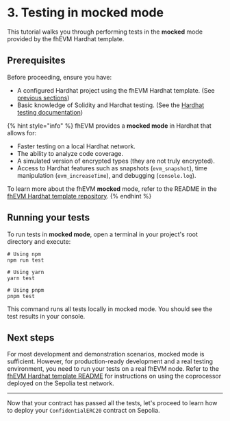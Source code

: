 # 3. Testing in mocked mode

This tutorial walks you through performing tests in the **mocked** mode provided by the fhEVM Hardhat template.

## Prerequisites

Before proceeding, ensure you have:

- A configured Hardhat project using the fhEVM Hardhat template. (See [previous sections](2.-writing-contracts.md))
- Basic knowledge of Solidity and Hardhat testing. (See the [Hardhat testing documentation](https://hardhat.org/hardhat-runner/docs/guides/test-contracts))

{% hint style="info" %}
fhEVM provides a **mocked mode** in Hardhat that allows for:

- Faster testing on a local Hardhat network.
- The ability to analyze code coverage.
- A simulated version of encrypted types (they are not truly encrypted).
- Access to Hardhat features such as snapshots (`evm_snapshot`), time manipulation (`evm_increaseTime`), and debugging (`console.log`).

To learn more about the fhEVM **mocked** mode, refer to the README in the [fhEVM Hardhat template repository](https://github.com/zama-ai/fhevm-hardhat-template).
{% endhint %}

## Running your tests

To run tests in **mocked mode**, open a terminal in your project's root directory and execute:

```
# Using npm
npm run test

# Using yarn
yarn test

# Using pnpm
pnpm test
```

This command runs all tests locally in mocked mode. You should see the test results in your console.

## Next steps

For most development and demonstration scenarios, mocked mode is sufficient. However, for production-ready development and a real testing environment, you need to run your tests on a real fhEVM node. Refer to the [fhEVM Hardhat template README](https://github.com/zama-ai/fhevm-hardhat-template?tab=readme-ov-file#non-mocked-mode---sepolia) for instructions on using the coprocessor deployed on the Sepolia test network.

---

Now that your contract has passed all the tests, let's proceed to learn how to deploy your `ConfidentialERC20` contract on Sepolia.
